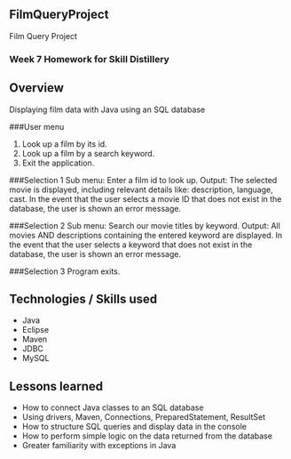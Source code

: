 ## FilmQueryProject

Film Query Project 

### Week 7 Homework for Skill Distillery 

## Overview 

Displaying film data with Java using an SQL database 

###User menu 
1. Look up a film by its id.
2. Look up a film by a search keyword.
3. Exit the application. 

###Selection 1
Sub menu: Enter a film id to look up. 
Output: The selected movie is displayed, including relevant details like: description, language, cast. 
In the event that the user selects a movie ID that does not exist in the database, the user is shown an error message. 

###Selection 2
Sub menu: Search our movie titles by keyword. 
Output: All movies AND descriptions containing the entered keyword are displayed. 
In the event that the user selects a keyword that does not exist in the database, the user is shown an error message. 

###Selection 3
Program exits. 

## Technologies / Skills used 
* Java 
* Eclipse 
* Maven 
* JDBC 
* MySQL

## Lessons learned 
* How to connect Java classes to an SQL database 
* Using drivers, Maven, Connections, PreparedStatement, ResultSet
* How to structure SQL queries and display data in the console 
* How to perform simple logic on the data returned from the database 
* Greater familiarity with exceptions in Java 
